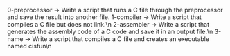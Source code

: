 0-preprocessor -> Write a script that runs a C file through the preprocessor and save the result into another file.
1-compiler -> Write a script that compiles a C file but does not link.\n
2-assembler -> Write a script that generates the assembly code of a C code and save it in an output file.\n
3-name -> Write a script that compiles a C file and creates an executable named cisfun\n
